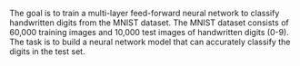 The goal is to train a multi-layer feed-forward neural network to classify handwritten digits from the MNIST dataset.
The MNIST dataset consists of 60,000 training images and 10,000 test images of handwritten digits (0-9). The task is to
build a neural network model that can accurately classify the digits in the test set.
